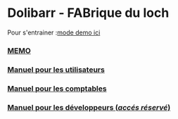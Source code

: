 # Dolibarr - FABrique du loch

Pour s'entrainer :[mode demo ici](demo.dolibarr.org)

### [MEMO](/docs/MEMO.md)

### [Manuel pour les utilisateurs](docs/USER.md)

### [Manuel pour les comptables](docs/COMPTA.md)

### [Manuel pour les développeurs (_accés réservé_)](https://github.com/fabloch/docker-dolibarr-plus/blob/master/docs/DEV.md)
